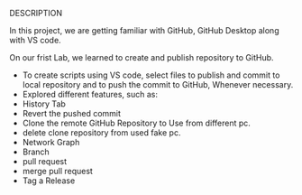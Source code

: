 DESCRIPTION

In this project, we are getting familiar with GitHub, GitHub Desktop along with VS code. 

On our frist Lab, we learned to create and publish repository to GitHub.
- To create scripts using VS code, select files to publish and commit to local repository and to push the commit to GitHub, Whenever necessary.
- Explored different features, such as:
- History Tab
- Revert the pushed commit
- Clone the remote GitHub Repository to Use from different pc.
- delete clone repository from used fake pc.
- Network Graph
- Branch
- pull request
- merge pull request
- Tag a Release
